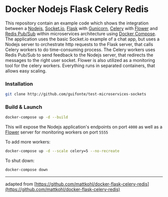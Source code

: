 # Docker Nodejs Flask Celery Redis

This repository contain an example code which shows the integration between a [Nodejs](https://nodejs.org/en/), [Socket.io](https://socket.io), [Flask](https://palletsprojects.com/p/flask/) with [Gunicorn](https://gunicorn.org/), [Celery](http://www.celeryproject.org/) with [Flower](https://flower.readthedocs.io/en/latest/) and [Redis Pub/Sub](https://redis.io/topics/pubsub) within microservices architecture using [Docker Compose](https://docs.docker.com/compose/). The application uses the basic Socket.io example of a chat app, but uses a Nodejs server to orchestrate http requests to the Flask server, that calls Celery workers to do time-consuming process. The Celery workers uses Redis Pub/Sub to send feedback to the Nodejs server, that redirects the messages to the right user socket. Flower is also utilized as a monitoring tool for the celery workers. Everything runs in separated containers, that allows easy scaling.

### Installation

```bash
git clone http://github.com/guifonte/test-microservices-sockets
```

### Build & Launch

```bash
docker-compose up -d --build
```

This will expose the Nodejs application's endpoints on port `4000` as well as a [Flower](https://github.com/mher/flower) server for monitoring workers on port `5555`

To add more workers:

```bash
docker-compose up -d --scale celery=5 --no-recreate
```

To shut down:

```bash
docker-compose down
```

---

adapted from [https://github.com/mattkohl/docker-flask-celery-redis](https://github.com/mattkohl/docker-flask-celery-redis)
